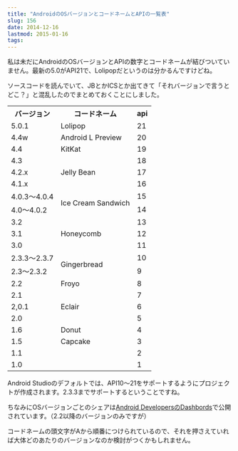 ```yaml
---
title: "AndroidのOSバージョンとコードネームとAPIの一覧表"
slug: 156
date: 2014-12-16
lastmod: 2015-01-16
tags: 
---
```


私は未だにAndroidのOSバージョンとAPIの数字とコードネームが結びついていません。最新の5.0がAPI21で、Lolipopだというのは分かるんですけどね。

ソースコードを読んでいて、JBとかICSとか出てきて「それバージョンで言うとどこ？」と混乱したのでまとめておくことにしました。

<table>
<tbody>
<tr>
<th>バージョン</th>
<th>コードネーム</th>
<th>api</th>
</tr>
<tr>
<td>5.0.1</td>
<td>Lolipop</td>
<td>21</td>
</tr>
<tr>
<td>4.4w</td>
<td>Android L Preview
<td>20</td>
</tr>
<tr>
<td>4.4</td>
<td>KitKat</td>
<td>19</td>
</tr>
<tr>
<td>4.3</td>
<td rowspan="3">Jelly Bean</td>
<td>18</td>
</tr>
<tr>
<td>4.2.x</td>
<td>17</td>
</tr>
<tr>
<td>4.1.x</td>
<td>16</td>
</tr>
<tr>
<td>4.0.3〜4.0.4</td>
<td rowspan="2">Ice Cream Sandwich</td>
<td>15</td>
</tr>
<tr>
<td>4.0〜4.0.2</td>
<td>14</td>
</tr>
<tr>
<td>3.2</td>
<td rowspan="3">Honeycomb</td>
<td>13</td>
</tr>
<tr>
<td>3.1</td>
<td>12</td>
</tr>
<tr>
<td>3.0</td>
<td>11</td>
</tr>
<tr>
<td>2.3.3〜2.3.7</td>
<td rowspan="2">Gingerbread</td>
<td>10</td>
</tr>
<tr>
<td>2.3〜2.3.2</td>
<td>9</td>
</tr>
<tr>
<td>2.2</td>
<td>Froyo</td>
<td>8</td>
</tr>
<tr>
<td>2.1</td>
<td rowspan="3">Eclair</td>
<td>7</td>
</tr>
<tr>
<td>2,0.1</td>
<td>6</td>
</tr>
<tr>
<td>2.0</td>
<td>5</td>
</tr>
<tr>
<td>1.6</td>
<td>Donut</td>
<td>4</td>
</tr>
<tr>
<td>1.5</td>
<td>Capcake</td>
<td>3</td>
</tr>
<tr>
<td>1.1</td>
<td> </td>
<td>2</td>
</tr>
<tr>
<td>1.0</td>
<td> </td>
<td>1</td>
</tr>
</tbody>
</table>
Android Studioのデフォルトでは、API10〜21をサポートするようにプロジェクトが作成されます。2.3.3までサポートするということですね。

ちなみにOSバージョンごとのシェアは<a href="http://developer.android.com/about/dashboards/index.html">Android DevelopersのDashbords</a>で公開されています。（2.2以降のバージョンのみですが）

コードネームの頭文字がAから順番につけられているので、それを押さえていれば大体どのあたりのバージョンなのか検討がつくかもしれません。


  